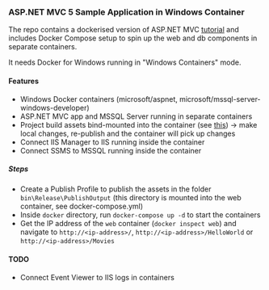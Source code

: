 ### ASP.NET MVC 5 Sample Application in Windows Container

The repo contains a dockerised version of ASP.NET MVC [tutorial](https://docs.microsoft.com/en-us/aspnet/mvc/overview/getting-started/introduction/) and includes Docker Compose setup to spin up the web and db components in separate containers.

It needs Docker for Windows running in "Windows Containers" mode. 

#### Features

+ Windows Docker containers (microsoft/aspnet, microsoft/mssql-server-windows-developer)
+ ASP.NET MVC app and MSSQL Server running in separate containers
+ Project build assets bind-mounted into the container (see [this](https://blog.sixeyed.com/docker-volumes-on-windows-the-case-of-the-g-drive/)) -> make local changes, re-publish and the container will pick up changes 
+ Connect IIS Manager to IIS running inside the container
+ Connect SSMS to MSSQL running inside the container


##### Steps

+ Create a Publish Profile to publish the assets in the folder `bin\Release\PublishOutput` (this directory is mounted into the web container, see docker-compose.yml)
+ Inside `docker` directory, run `docker-compose up -d` to start the containers
+ Get the IP address of the `web` container (`docker inspect web`) and navigate to `http://<ip-address>/`, `http://<ip-address>/HelloWorld` or `http://<ip-address>/Movies`

#### TODO

+ Connect Event Viewer to IIS logs in containers    
